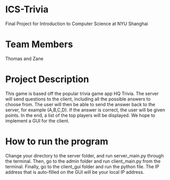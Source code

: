 # ICS-Trivia
Final Project for Introduction to Computer Science at NYU Shanghai
# Team Members
Thomas and Zane
# Project Description
This game is based off the popular trivia game app HQ Trivia. The server will send questions to the client, including all the possible answers to choose from. The user will then be able to send the answer back to the server, for example (A,B,C,D). If the answer is correct, the user will be given points. In the end, a list of the top players will be displayed. We hope to implement a GUI for the client.
# How to run the program
Change your directory to the server folder, and run server_main.py through the terminal. Then, go to the admin folder and run client_main.py from the terminal. Finally, go to the client_gui folder and run the python file. The IP address that is auto-filled on the GUI will be your local IP address.
